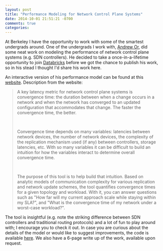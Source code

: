 ```yaml
---
layout: post
title: "Performance Modeling for Network Control Plane Systems"
date: 2014-10-01 21:51:21 -0700
comments: true
categories: 
---
```


At Berkeley I have the opportunity to work with some of the smartest undergrads around. One of the undergrads I work with,
[Andrew Or](https://plus.google.com/109177137524762864782/about), did some neat work on modeling the performance of network control plane systems (e.g. SDN controllers).
He decided to take a once-in-a-lifetime opportunity to join [Databricks](https://databricks.com/) before we got the chance to publish his work, so in his stead I thought
I'd share his work here.

An interactive version of his performance model can be found at this [website](https://www.eecs.berkeley.edu/~rcs/research/convergence_modeling/). Description from the website:

> <p>A key latency metric for network control plane systems is convergence time: the duration between when a change occurs in a network and when the network has converged to an updated configuration that accommodates that change. The faster the convergence time, the better.<p><br />
> 
> <p>Convergence time depends on many variables: latencies between network devices, the number of network devices, the complexity of the replication mechanism used (if any) between controllers, storage latencies, etc. With so many variables it can be difficult to build an intuition for how the variables interact to determine overall convergence time.</p><br />
> 
> <p>The purpose of this tool is to help build that intuition. Based on analytic models of communication complexity for various replication and network update schemes, the tool quantifies convergence times for a given topology and workload. With it, you can answer questions such as "How far will my current approach scale while staying within my SLA?", and "What is the convergence time of my network under a worst-case workload?".</p>


The tool is insightful (e.g.
note the striking difference between SDN controllers and traditional routing protocols) and a lot of fun to play around with; I encourage you to check it out.
In case you are curious about the details of the model or would like to suggest
improvements, the code is available [here](https://github.com/andrewor14/web-model). We also have a 6-page write up of the work, available upon request.

